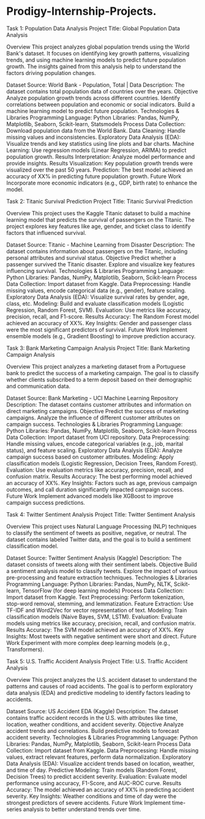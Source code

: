 # Prodigy-Internship-Projects.
Task 1: Population Data Analysis
Project Title: Global Population Data Analysis

Overview
This project analyzes global population trends using the World Bank's dataset. It focuses on identifying key growth patterns, visualizing trends, and using machine learning models to predict future population growth. The insights gained from this analysis help to understand the factors driving population changes.

Dataset
Source: World Bank - Population, Total | Data
Description: The dataset contains total population data of countries over the years.
Objective
Analyze population growth trends across different countries.
Identify correlations between population and economic or social indicators.
Build a machine learning model to predict future population.
Technologies & Libraries
Programming Language: Python
Libraries: Pandas, NumPy, Matplotlib, Seaborn, Scikit-learn, Statsmodels
Process
Data Collection: Download population data from the World Bank.
Data Cleaning: Handle missing values and inconsistencies.
Exploratory Data Analysis (EDA): Visualize trends and key statistics using line plots and bar charts.
Machine Learning: Use regression models (Linear Regression, ARIMA) to predict population growth.
Results Interpretation: Analyze model performance and provide insights.
Results
Visualization: Key population growth trends were visualized over the past 50 years.
Prediction: The best model achieved an accuracy of XX% in predicting future population growth.
Future Work
Incorporate more economic indicators (e.g., GDP, birth rate) to enhance the model.


Task 2: Titanic Survival Prediction
Project Title: Titanic Survival Prediction

Overview
This project uses the Kaggle Titanic dataset to build a machine learning model that predicts the survival of passengers on the Titanic. The project explores key features like age, gender, and ticket class to identify factors that influenced survival.

Dataset
Source: Titanic - Machine Learning from Disaster
Description: The dataset contains information about passengers on the Titanic, including personal attributes and survival status.
Objective
Predict whether a passenger survived the Titanic disaster.
Explore and visualize key features influencing survival.
Technologies & Libraries
Programming Language: Python
Libraries: Pandas, NumPy, Matplotlib, Seaborn, Scikit-learn
Process
Data Collection: Import dataset from Kaggle.
Data Preprocessing: Handle missing values, encode categorical data (e.g., gender), feature scaling.
Exploratory Data Analysis (EDA): Visualize survival rates by gender, age, class, etc.
Modeling: Build and evaluate classification models (Logistic Regression, Random Forest, SVM).
Evaluation: Use metrics like accuracy, precision, recall, and F1-score.
Results
Accuracy: The Random Forest model achieved an accuracy of XX%.
Key Insights: Gender and passenger class were the most significant predictors of survival.
Future Work
Implement ensemble models (e.g., Gradient Boosting) to improve prediction accuracy.


Task 3: Bank Marketing Campaign Analysis
Project Title: Bank Marketing Campaign Analysis

Overview
This project analyzes a marketing dataset from a Portuguese bank to predict the success of a marketing campaign. The goal is to classify whether clients subscribed to a term deposit based on their demographic and communication data.

Dataset
Source: Bank Marketing - UCI Machine Learning Repository
Description: The dataset contains customer attributes and information on direct marketing campaigns.
Objective
Predict the success of marketing campaigns.
Analyze the influence of different customer attributes on campaign success.
Technologies & Libraries
Programming Language: Python
Libraries: Pandas, NumPy, Matplotlib, Seaborn, Scikit-learn
Process
Data Collection: Import dataset from UCI repository.
Data Preprocessing: Handle missing values, encode categorical variables (e.g., job, marital status), and feature scaling.
Exploratory Data Analysis (EDA): Analyze campaign success based on customer attributes.
Modeling: Apply classification models (Logistic Regression, Decision Trees, Random Forest).
Evaluation: Use evaluation metrics like accuracy, precision, recall, and confusion matrix.
Results
Accuracy: The best performing model achieved an accuracy of XX%.
Key Insights: Factors such as age, previous campaign outcomes, and call duration significantly impacted campaign success.
Future Work
Implement advanced models like XGBoost to improve campaign success predictions.



Task 4: Twitter Sentiment Analysis
Project Title: Twitter Sentiment Analysis

Overview
This project uses Natural Language Processing (NLP) techniques to classify the sentiment of tweets as positive, negative, or neutral. The dataset contains labeled Twitter data, and the goal is to build a sentiment classification model.

Dataset
Source: Twitter Sentiment Analysis (Kaggle)
Description: The dataset consists of tweets along with their sentiment labels.
Objective
Build a sentiment analysis model to classify tweets.
Explore the impact of various pre-processing and feature extraction techniques.
Technologies & Libraries
Programming Language: Python
Libraries: Pandas, NumPy, NLTK, Scikit-learn, TensorFlow (for deep learning models)
Process
Data Collection: Import dataset from Kaggle.
Text Preprocessing: Perform tokenization, stop-word removal, stemming, and lemmatization.
Feature Extraction: Use TF-IDF and Word2Vec for vector representation of text.
Modeling: Train classification models (Naive Bayes, SVM, LSTM).
Evaluation: Evaluate models using metrics like accuracy, precision, recall, and confusion matrix.
Results
Accuracy: The SVM model achieved an accuracy of XX%.
Key Insights: Most tweets with negative sentiment were short and direct.
Future Work
Experiment with more complex deep learning models (e.g., Transformers).



Task 5: U.S. Traffic Accident Analysis
Project Title: U.S. Traffic Accident Analysis

Overview
This project analyzes the U.S. accident dataset to understand the patterns and causes of road accidents. The goal is to perform exploratory data analysis (EDA) and predictive modeling to identify factors leading to accidents.

Dataset
Source: US Accident EDA (Kaggle)
Description: The dataset contains traffic accident records in the U.S. with attributes like time, location, weather conditions, and accident severity.
Objective
Analyze accident trends and correlations.
Build predictive models to forecast accident severity.
Technologies & Libraries
Programming Language: Python
Libraries: Pandas, NumPy, Matplotlib, Seaborn, Scikit-learn
Process
Data Collection: Import dataset from Kaggle.
Data Preprocessing: Handle missing values, extract relevant features, perform data normalization.
Exploratory Data Analysis (EDA): Visualize accident trends based on location, weather, and time of day.
Predictive Modeling: Train models (Random Forest, Decision Trees) to predict accident severity.
Evaluation: Evaluate model performance using accuracy, F1-Score, and AUC-ROC curve.
Results
Accuracy: The model achieved an accuracy of XX% in predicting accident severity.
Key Insights: Weather conditions and time of day were the strongest predictors of severe accidents.
Future Work
Implement time-series analysis to better understand trends over time.
